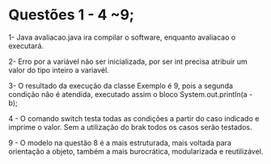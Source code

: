 # Questões 1 - 4 ~9;

1- Java avaliacao.java ira compilar o software, enquanto avaliacao o executará.

2- Erro por a variável não ser inicializada, por ser int precisa atribuir um valor do tipo inteiro a variavél.

3- O resultado da execução da classe Exemplo é 9, pois a segunda condição não é atendida, executado assim o bloco System.out.println(a - b);

4 - O comando switch testa todas as condições a partir do caso indicado e imprime o valor. Sem a utilização do brak todos os casos serão testados.

9 - O modelo na questão 8 é a mais estruturada, mais voltada para orientação a objeto, também a mais burocrática, modularizada e reutilizável.
